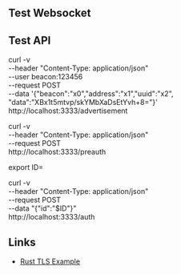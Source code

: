 ## Test Websocket 


## Test API
curl -v \
--header "Content-Type: application/json" \
--user beacon:123456 \
--request POST \
--data '{"beacon":"x0","address":"x1","uuid":"x2", "data":"XBx1t5mtvp/skYMbXaDsEtYvh+8="}' \
http://localhost:3333/advertisement

curl -v \
--header "Content-Type: application/json" \
--request POST \
http://localhost:3333/preauth

export ID=<id>

curl -v \
--header "Content-Type: application/json" \
--request POST \
--data "{\"id\":\"$ID\"}" \
http://localhost:3333/auth

## Links 
* [Rust TLS Example](https://github.com/tokio-rs/axum/tree/main/examples/tls-rustls/)